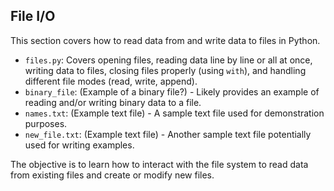 ## File I/O

This section covers how to read data from and write data to files in Python.

*   `files.py`: Covers opening files, reading data line by line or all at once, writing data to files, closing files properly (using `with`), and handling different file modes (read, write, append).
*   `binary_file`: (Example of a binary file?) - Likely provides an example of reading and/or writing binary data to a file.
*   `names.txt`: (Example text file) - A sample text file used for demonstration purposes.
*   `new_file.txt`: (Example text file) - Another sample text file potentially used for writing examples.

The objective is to learn how to interact with the file system to read data from existing files and create or modify new files.
